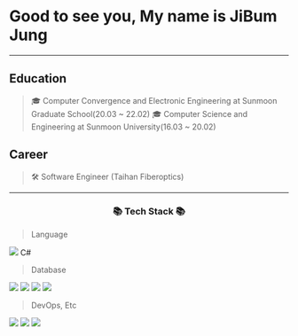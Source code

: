 # Good to see you, My name is JiBum Jung
---
## Education

>🎓 Computer Convergence and Electronic Engineering at Sunmoon Graduate School(20.03 ~ 22.02)
>🎓 Computer Science and Engineering at Sunmoon University(16.03 ~ 20.02)

## Career

> 🛠 Software Engineer (Taihan Fiberoptics)
---

<h3 align="center">📚 Tech Stack 📚</h3>

> Language

<img src="https://img.shields.io/badge/-python-blue"/>
C#

> Database

<img src="https://img.shields.io/badge/-mysql-red"/> <img src="https://img.shields.io/badge/-MsSql-red"/> <img src="https://img.shields.io/badge/-Oracle-red"/> <img src="https://img.shields.io/badge/-mariaDB-red"/>

> DevOps, Etc

<img src="https://img.shields.io/badge/-Github-green"/> <img src="https://img.shields.io/badge/-Docker-green"/> <img src="https://img.shields.io/badge/-vscode-green"/>

<!--
**JungJiBum/JungJiBum** is a ✨ _special_ ✨ repository because its `README.md` (this file) appears on your GitHub profile.

Here are some ideas to get you started:

- 🔭 I’m currently working on ...
- 🌱 I’m currently learning ...
- 👯 I’m looking to collaborate on ...
- 🤔 I’m looking for help with ...
- 💬 Ask me about ...
- 📫 How to reach me: ...
- 😄 Pronouns: ...
- ⚡ Fun fact: ...
-->
